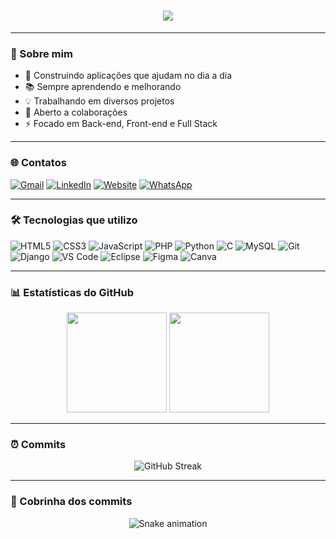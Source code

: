 <!-- Título animado -->
<h1 align="center">
  <img src="https://readme-typing-svg.herokuapp.com?font=Fira+Code&duration=4000&pause=1000&color=00FF00&center=true&vCenter=true&width=500&lines=👋+Olá,+meu+nome+é+Vinício+Couto!;🚀+Welcome+to+My+GitHub+Universe!" />
</h1>

---

### 🚀 Sobre mim  
- 📱 Construindo aplicações que ajudam no dia a dia  
- 📚 Sempre aprendendo e melhorando  
- 💡 Trabalhando em diversos projetos  
- 🤝 Aberto a colaborações  
- ⚡ Focado em Back-end, Front-end e Full Stack  

---

### 🌐 Contatos
[![Gmail](https://img.shields.io/badge/Gmail-D14836?style=for-the-badge&logo=gmail&logoColor=white)](mailto:viniciogbi@gmail.com)
[![LinkedIn](https://img.shields.io/badge/LinkedIn-0A66C2?style=for-the-badge&logo=linkedin&logoColor=white)]([https://linkedin.com/in/seuperfil](https://www.linkedin.com/in/vin%C3%ADcio-couto-091a2b1b3/))
[![Website](https://img.shields.io/badge/Website-4285F4?style=for-the-badge&logo=google-chrome&logoColor=white)]()
[![WhatsApp](https://img.shields.io/badge/WhatsApp-25D366?style=for-the-badge&logo=whatsapp&logoColor=white)](https://wa.me/(77)99990-4603)

---

### 🛠️ Tecnologias que utilizo  

![HTML5](https://img.shields.io/badge/HTML5-E34F26?style=for-the-badge&logo=html5&logoColor=white)
![CSS3](https://img.shields.io/badge/CSS3-1572B6?style=for-the-badge&logo=css3&logoColor=white)
![JavaScript](https://img.shields.io/badge/JavaScript-F7DF1E?style=for-the-badge&logo=javascript&logoColor=black)
![PHP](https://img.shields.io/badge/PHP-777BB4?style=for-the-badge&logo=php&logoColor=white)
![Python](https://img.shields.io/badge/Python-3776AB?style=for-the-badge&logo=python&logoColor=white)
![C](https://img.shields.io/badge/C-00599C?style=for-the-badge&logo=c&logoColor=white)
![MySQL](https://img.shields.io/badge/MySQL-4479A1?style=for-the-badge&logo=mysql&logoColor=white)
![Git](https://img.shields.io/badge/Git-F05032?style=for-the-badge&logo=git&logoColor=white)
![Django](https://img.shields.io/badge/Django-092E20?style=for-the-badge&logo=django&logoColor=white)
![VS Code](https://img.shields.io/badge/VS%20Code-007ACC?style=for-the-badge&logo=visualstudiocode&logoColor=white)
![Eclipse](https://img.shields.io/badge/Eclipse-2C2255?style=for-the-badge&logo=eclipse&logoColor=white)
![Figma](https://img.shields.io/badge/Figma-F24E1E?style=for-the-badge&logo=figma&logoColor=white)
![Canva](https://img.shields.io/badge/Canva-00C4CC?style=for-the-badge&logo=canva&logoColor=white)

---

### 📊 Estatísticas do GitHub  

<p align="center">
  <img src="https://github-readme-stats.vercel.app/api?username=VinicioCouto&show_icons=true&theme=tokyonight" height="160"/>
  <img src="https://github-readme-stats.vercel.app/api/top-langs/?username=VinicioCouto&layout=compact&theme=tokyonight" height="160"/>
</p>

---

### ⏰ Commits  

<p align="center">
  <img src="https://github-readme-streak-stats.herokuapp.com?user=VinicioCouto&theme=tokyonight&date_format=j%20M%5B%20Y%5D" alt="GitHub Streak"/>
</p>

---

### 🐍 Cobrinha dos commits  

<p align="center">
  <img src="https://raw.githubusercontent.com/VinicioCouto/VinicioCouto/output/github-contribution-grid-snake-dark.svg" alt="Snake animation"/>
</p>
